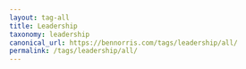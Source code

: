 ```yaml
---
layout: tag-all
title: Leadership
taxonomy: leadership
canonical_url: https://bennorris.com/tags/leadership/all/
permalink: /tags/leadership/all/
---
```

